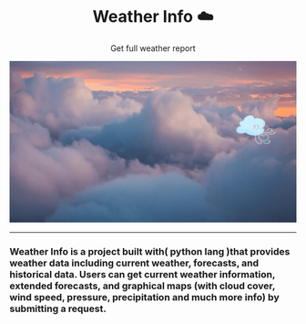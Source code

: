 ### <h1 align="center" >Weather Info ☁️</h1>
<p align="center">Get full weather report</p>

<img src="Weather Info (1).gif" alt="Weather Info" />
<hr>

<h3>Weather Info is a project built with( python lang )that provides weather data including current weather, forecasts, and historical data.
 Users can get current weather information, extended forecasts, and graphical maps (with cloud cover, wind speed, pressure, precipitation and much more info) by submitting a request.</h3>
